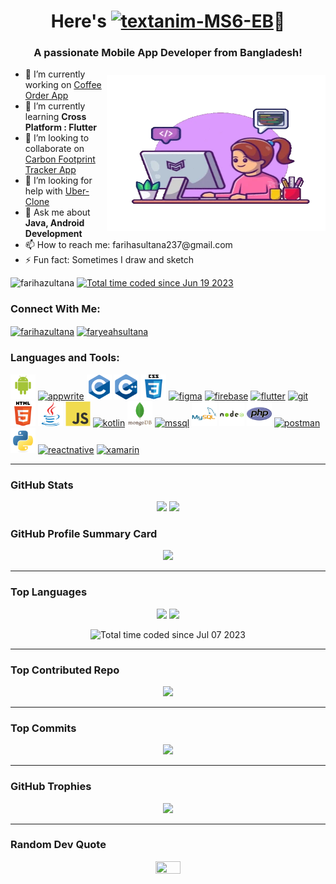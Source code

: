 <h1 align="center">Here's <a href="https://imgbb.com/"><img src="https://i.ibb.co/Dky8M6f/textanim-MS6-EB.gif" alt="textanim-MS6-EB" border="0"></a>🤪</h1>
<h3 align="center">A passionate Mobile App Developer from Bangladesh!</h3>
<p align="center">
  <p align="right"><img align="right" height="250" width="350" alt="Fariha Sultana" style="margin-top: 10px" src="./giphy.gif" /></p>
  <ul>
    <li>🔭 I’m currently working on <a href="https://github.com/Farihazultana/Coffee-Order-App">Coffee Order App</a></li>
    <li>🌱 I’m currently learning <strong>Cross Platform : Flutter</strong></li>
    <li>👯 I’m looking to collaborate on <a href="https://github.com/DesktopItOfficial/carbon-foot-print">Carbon Footprint Tracker App</a></li>
    <li>🤝 I’m looking for help with <a href="https://github.com/Farihazultana/Uber-Clone">Uber-Clone</a></li>
    <li>💬 Ask me about <strong>Java, Android Development</strong></li>
    <li>📫 How to reach me: farihasultana237@gmail.com</li>
    <li>⚡ Fun fact: Sometimes I draw and sketch</li>
  </ul>
</p>
<span align="left"> <img src="https://visitcount.itsvg.in/api?id=farihazultana&icon=5&color=10" alt="farihazultana"/> 
</span><a href="https://wakatime.com/@688cf811-585a-4137-965d-661ac0133dfb"><img src="https://wakatime.com/badge/user/688cf811-585a-4137-965d-661ac0133dfb.svg?&style=social" alt="Total time coded since Jun 19 2023" style="width:145px;height:24px;" /></a>
<h3 align="left">Connect With Me:</h3>
<p align="left">
  <a href="https://linkedin.com/in/farihazultana" target="blank"><img align="center" src="https://raw.githubusercontent.com/rahuldkjain/github-profile-readme-generator/master/src/images/icons/Social/linked-in-alt.svg" alt="farihazultana" height="30" width="40" /></a>
  <a href="https://www.facebook.com/faryeahsultana" target="blank"><img align="center" src="https://raw.githubusercontent.com/rahuldkjain/github-profile-readme-generator/master/src/images/icons/Social/facebook.svg" alt="faryeahsultana" height="30" width="40" /></a>
</p>

<h3 align="left">Languages and Tools:</h3>
<p align="left">
  <a href="https://developer.android.com" target="_blank" rel="noreferrer"><img src="https://raw.githubusercontent.com/devicons/devicon/master/icons/android/android-original-wordmark.svg" alt="android" width="40" height="40"/></a>
  <a href="https://appwrite.io" target="_blank" rel="noreferrer"><img src="https://www.vectorlogo.zone/logos/appwriteio/appwriteio-icon.svg" alt="appwrite" width="40" height="40"/></a>
  <a href="https://www.cprogramming.com/" target="_blank" rel="noreferrer"><img src="https://raw.githubusercontent.com/devicons/devicon/master/icons/c/c-original.svg" alt="c" width="40" height="40"/></a>
  <a href="https://www.w3schools.com/cpp/" target="_blank" rel="noreferrer"><img src="https://raw.githubusercontent.com/devicons/devicon/master/icons/cplusplus/cplusplus-original.svg" alt="cplusplus" width="40" height="40"/></a>
  <a href="https://www.w3schools.com/css/" target="_blank" rel="noreferrer"><img src="https://raw.githubusercontent.com/devicons/devicon/master/icons/css3/css3-original-wordmark.svg" alt="css3" width="40" height="40"/></a>
  <a href="https://www.figma.com/" target="_blank" rel="noreferrer"><img src="https://www.vectorlogo.zone/logos/figma/figma-icon.svg" alt="figma" width="40" height="40"/></a>
  <a href="https://firebase.google.com/" target="_blank" rel="noreferrer"><img src="https://www.vectorlogo.zone/logos/firebase/firebase-icon.svg" alt="firebase" width="40" height="40"/></a>
  <a href="https://flutter.dev" target="_blank" rel="noreferrer"><img src="https://www.vectorlogo.zone/logos/flutterio/flutterio-icon.svg" alt="flutter" width="40" height="40"/></a>
  <a href="https://git-scm.com/" target="_blank" rel="noreferrer"><img src="https://www.vectorlogo.zone/logos/git-scm/git-scm-icon.svg" alt="git" width="40" height="40"/></a>
  <a href="https://www.w3.org/html/" target="_blank" rel="noreferrer"><img src="https://raw.githubusercontent.com/devicons/devicon/master/icons/html5/html5-original-wordmark.svg" alt="html5" width="40" height="40"/></a>
  <a href="https://www.java.com" target="_blank" rel="noreferrer"><img src="https://raw.githubusercontent.com/devicons/devicon/master/icons/java/java-original.svg" alt="java" width="40" height="40"/></a>
  <a href="https://developer.mozilla.org/en-US/docs/Web/JavaScript" target="_blank" rel="noreferrer"><img src="https://raw.githubusercontent.com/devicons/devicon/master/icons/javascript/javascript-original.svg" alt="javascript" width="40" height="40"/></a>
  <a href="https://kotlinlang.org" target="_blank" rel="noreferrer"><img src="https://www.vectorlogo.zone/logos/kotlinlang/kotlinlang-icon.svg" alt="kotlin" width="40" height="40"/></a>
  <a href="https://www.mongodb.com/" target="_blank" rel="noreferrer"><img src="https://raw.githubusercontent.com/devicons/devicon/master/icons/mongodb/mongodb-original-wordmark.svg" alt="mongodb" width="40" height="40"/></a>
  <a href="https://www.microsoft.com/en-us/sql-server" target="_blank" rel="noreferrer"><img src="https://www.svgrepo.com/show/303229/microsoft-sql-server-logo.svg" alt="mssql" width="40" height="40"/></a>
  <a href="https://www.mysql.com/" target="_blank" rel="noreferrer"><img src="https://raw.githubusercontent.com/devicons/devicon/master/icons/mysql/mysql-original-wordmark.svg" alt="mysql" width="40" height="40"/></a>
  <a href="https://nodejs.org" target="_blank" rel="noreferrer"><img src="https://raw.githubusercontent.com/devicons/devicon/master/icons/nodejs/nodejs-original-wordmark.svg" alt="nodejs" width="40" height="40"/></a>
  <a href="https://www.php.net" target="_blank" rel="noreferrer"><img src="https://raw.githubusercontent.com/devicons/devicon/master/icons/php/php-original.svg" alt="php" width="40" height="40"/></a>
  <a href="https://postman.com" target="_blank" rel="noreferrer"><img src="https://www.vectorlogo.zone/logos/getpostman/getpostman-icon.svg" alt="postman" width="40" height="40"/></a>
  <a href="https://www.python.org" target="_blank" rel="noreferrer"><img src="https://raw.githubusercontent.com/devicons/devicon/master/icons/python/python-original.svg" alt="python" width="40" height="40"/></a>
  <a href="https://reactnative.dev/" target="_blank" rel="noreferrer"><img src="https://reactnative.dev/img/header_logo.svg" alt="reactnative" width="40" height="40"/></a>
  <a href="https://dotnet.microsoft.com/apps/xamarin" target="_blank" rel="noreferrer"><img src="https://raw.githubusercontent.com/detain/svg-logos/780f25886640cef088af994181646db2f6b1a3f8/svg/xamarin.svg" alt="xamarin" width="40" height="40"/></a>
</p>
<hr>

### GitHub Stats
<p align="center">
	<img width="48%" src="https://github-readme-stats.vercel.app/api?username=Farihazultana&theme=synthwave&show_icons=true&hide_border=true&count_private=true" />
	<img width="48%" src="https://github-readme-streak-stats.herokuapp.com/?user=Farihazultana&theme=synthwave&show_icons=false&hide_border=true&count_private=true" />
</p>

### GitHub Profile Summary Card
<p align="center">
  <img src="https://github-profile-summary-cards.vercel.app/api/cards/profile-details?username=Farihazultana&theme=synthwave&show_icons=false&hide_border=false&count_private=true"/>
</p>

---


### Top Languages
<p align="center">
	<img width="48%" src="https://github-profile-summary-cards.vercel.app/api/cards/repos-per-language?username=Farihazultana&theme=synthwave&show_icons=true&hide_border=true&count_private=true" />
	<img width="48%" src="https://github-profile-summary-cards.vercel.app/api/cards/most-commit-language?username=Farihazultana&theme=synthwave&show_icons=true&hide_border=true&count_private=true" />
</p>


<P align="center">
	<img width="48%" src="https://github-readme-stats.vercel.app/api/wakatime?username=farihazultana&theme=synthwave&show_icons=true&hide_border=true&count_private=true" alt="Total time coded since Jul 07 2023" />
</P>

---

### Top Contributed Repo
<P align="center">
   	<img width="48%" src="https://github-contributor-stats.vercel.app/api?username=farihazultana&limit=5&theme=synthwave&combine_all_yearly_contributions=true"/>
</P>

---

### Top Commits
<p align="center">
	<img width="48%" src="http://github-profile-summary-cards.vercel.app/api/cards/productive-time?username=Farihazultana&theme=synthwave&show_icons=true&hide_border=true&count_private=true&utcOffset=6" />
</p>

---
### GitHub Trophies
<p align="center">
	<img width="50%" src="https://github-profile-trophy.vercel.app/?username=farihazultana&theme=dracula&no-frame=false&no-bg=false&margin-w=4" />
</p>

---

### Random Dev Quote
<p align="center">
	<img height="18%" width="28%" src= "https://quotes-github-readme.vercel.app/api?type=vetical&theme=radical" />
</p>
